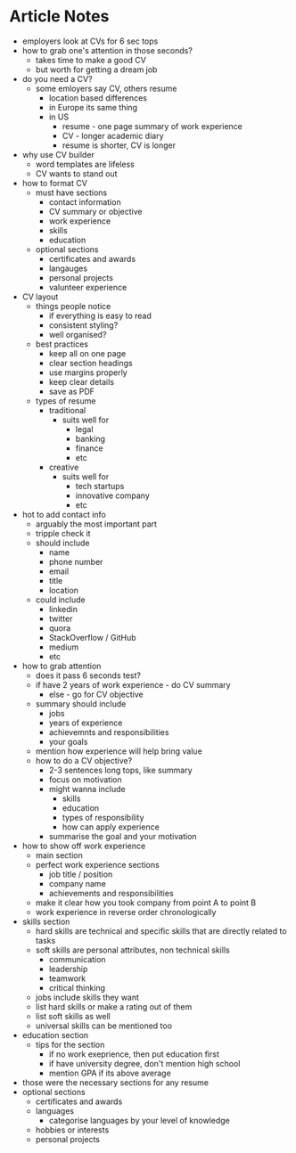 # Article Notes

- employers look at CVs for 6 sec tops
- how to grab one's attention in those seconds?
  - takes time to make a good CV
  - but worth for getting a dream job
- do you need a CV?
  - some emloyers say CV, others resume
    - location based differences
    - in Europe its same thing
    - in US
      - resume - one page summary of work experience
      - CV - longer academic diary
      - resume is shorter, CV is longer
- why use CV builder
  - word templates are lifeless
  - CV wants to stand out
- how to format CV
  - must have sections
    - contact information
    - CV summary or objective
    - work experience
    - skills
    - education
  - optional sections
    - certificates and awards
    - langauges
    - personal projects
    - valunteer experience
- CV layout
  - things people notice
    - if everything is easy to read
    - consistent styling?
    - well organised?
  - best practices
    - keep all on one page
    - clear section headings
    - use margins properly
    - keep clear details
    - save as PDF
  - types of resume
    - traditional
      - suits well for
        - legal
        - banking
        - finance
        - etc
    - creative
      - suits well for
        - tech startups
        - innovative company
        - etc
- hot to add contact info
  - arguably the most important part
  - tripple check it
  - should include
    - name
    - phone number
    - email
    - title
    - location
  - could include
    - linkedin
    - twitter
    - quora
    - StackOverflow / GitHub
    - medium
    - etc
- how to grab attention
  - does it pass 6 seconds test?
  - if have 2 years of work experience - do CV summary
    - else - go for CV objective
  - summary should include
    - jobs
    - years of experience
    - achievemnts and responsibilities
    - your goals
  - mention how experience will help bring value
  - how to do a CV objective?
    - 2-3 sentences long tops, like summary
    - focus on motivation
    - might wanna include
      - skills
      - education
      - types of responsibility
      - how can apply experience
    - summarise the goal and your motivation
- how to show off work experience
  - main section
  - perfect work experience sections
    - job title / position
    - company name
    - achievements and responsibilities
  - make it clear how you took company from point A to point B
  - work experience in reverse order chronologically
- skills section
  - hard skills are technical and specific skills that are directly related to tasks
  - soft skills are personal attributes, non technical skills
    - communication
    - leadership
    - teamwork
    - critical thinking
  - jobs include skills they want
  - list hard skills or make a rating out of them
  - list soft skills as well
  - universal skills can be mentioned too
- education section
  - tips for the section
    - if no work exeprience, then put education first
    - if have university degree, don't mention high school
    - mention GPA if its above average
- those were the necessary sections for any resume
- optional sections
  - certificates and awards
  - languages
    - categorise languages by your level of knowledge
  - hobbies or interests
  - personal projects
